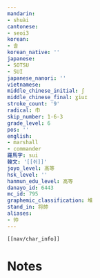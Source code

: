 ```yaml
---
mandarin:
- shuài
cantonese:
- seoi3
korean:
- 솔
korean_native: ''
japanese:
- SOTSU
- SUI
japanese_nanori: ''
vietnamese:
middle_chinese_initial: ʃ
middle_chinese_final: ɣiuɪ
stroke_count: '9'
radical: 巾
skip_number: 1-6-3
grade_level: 6
pos: ''
english:
- marshall
- commander
羅馬字: sui
韓文: '[[쉬]]'
joyo_level: 高等
hsk_level: ''
hanmun_edu_level: 高等
danayo_id: 6443
mc_id: 795
graphemic_classification: 堆
stand_in: 将帥
aliases:
- 帅
---
```

```meta-bind-embed
[[nav/char_info]]
```

# Notes
